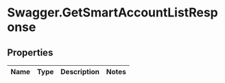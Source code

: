 # Swagger.GetSmartAccountListResponse

## Properties
Name | Type | Description | Notes
------------ | ------------- | ------------- | -------------


